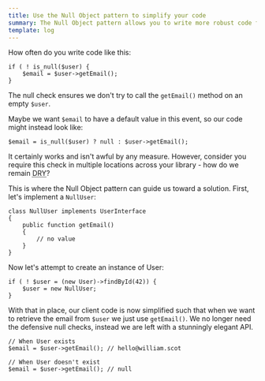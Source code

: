 ```yaml
---
title: Use the Null Object pattern to simplify your code
summary: The Null Object pattern allows you to write more robust code free of defensive boilerplate.
template: log
---
```


How often do you write code like this:

    if ( ! is_null($user) {
        $email = $user->getEmail();
    }

The null check ensures we don't try to call the `getEmail()` method on an empty `$user`.

Maybe we want `$email` to have a default value in this event, so our code might instead look like:

    $email = is_null($user) ? null : $user->getEmail();

It certainly works and isn't awful by any measure. However, consider you require this check in multiple locations
across your library - how do we remain <abbr title="Don't Repeat Yourself">DRY</abbr>?

This is where the Null Object pattern can guide us toward a solution. First, let's implement a `NullUser`:

    class NullUser implements UserInterface
    {
        public function getEmail()
        {
            // no value
        }
    }

 Now let's attempt to create an instance of User:

    if ( ! $user = (new User)->findById(42)) {
        $user = new NullUser;
    }

With that in place, our client code is now simplified such that when we want to retrieve the email from `$user` we
just use `getEmail()`. We no longer need the defensive null checks, instead we are left with a stunningly elegant API.

    // When User exists
    $email = $user->getEmail(); // hello@william.scot

    // When User doesn't exist
    $email = $user->getEmail(); // null